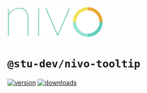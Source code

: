<a href="https://nivo.rocks"><img alt="nivo" src="https://raw.githubusercontent.com/plouc/nivo/master/nivo.png" width="216" height="68"/></a>

# `@stu-dev/nivo-tooltip`

[![version](https://img.shields.io/npm/v/@stu-dev/nivo-tooltip?style=for-the-badge)](https://www.npmjs.com/package/@stu-dev/nivo-tooltip)
[![downloads](https://img.shields.io/npm/dm/@stu-dev/nivo-tooltip?style=for-the-badge)](https://www.npmjs.com/package/@stu-dev/nivo-tooltip)

